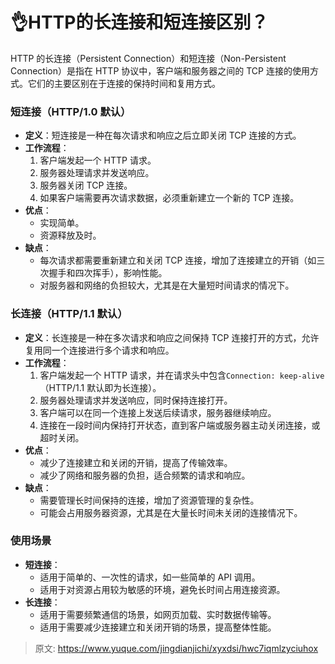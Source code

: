 # 👌HTTP的长连接和短连接区别？

HTTP 的长连接（Persistent Connection）和短连接（Non-Persistent Connection）是指在 HTTP 协议中，客户端和服务器之间的 TCP 连接的使用方式。它们的主要区别在于连接的保持时间和复用方式。

### 短连接（HTTP/1.0 默认）
+ **定义**：短连接是一种在每次请求和响应之后立即关闭 TCP 连接的方式。
+ **工作流程**：
    1. 客户端发起一个 HTTP 请求。
    2. 服务器处理请求并发送响应。
    3. 服务器关闭 TCP 连接。
    4. 如果客户端需要再次请求数据，必须重新建立一个新的 TCP 连接。
+ **优点**：
    - 实现简单。
    - 资源释放及时。
+ **缺点**：
    - 每次请求都需要重新建立和关闭 TCP 连接，增加了连接建立的开销（如三次握手和四次挥手），影响性能。
    - 对服务器和网络的负担较大，尤其是在大量短时间请求的情况下。

### 长连接（HTTP/1.1 默认）
+ **定义**：长连接是一种在多次请求和响应之间保持 TCP 连接打开的方式，允许复用同一个连接进行多个请求和响应。
+ **工作流程**：
    1. 客户端发起一个 HTTP 请求，并在请求头中包含`Connection: keep-alive`（HTTP/1.1 默认即为长连接）。
    2. 服务器处理请求并发送响应，同时保持连接打开。
    3. 客户端可以在同一个连接上发送后续请求，服务器继续响应。
    4. 连接在一段时间内保持打开状态，直到客户端或服务器主动关闭连接，或超时关闭。
+ **优点**：
    - 减少了连接建立和关闭的开销，提高了传输效率。
    - 减少了网络和服务器的负担，适合频繁的请求和响应。
+ **缺点**：
    - 需要管理长时间保持的连接，增加了资源管理的复杂性。
    - 可能会占用服务器资源，尤其是在大量长时间未关闭的连接情况下。

### 使用场景
+ **短连接**：
    - 适用于简单的、一次性的请求，如一些简单的 API 调用。
    - 适用于对资源占用较为敏感的环境，避免长时间占用连接资源。
+ **长连接**：
    - 适用于需要频繁通信的场景，如网页加载、实时数据传输等。
    - 适用于需要减少连接建立和关闭开销的场景，提高整体性能。



> 原文: <https://www.yuque.com/jingdianjichi/xyxdsi/hwc7iqmlzyciuhox>